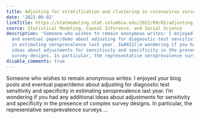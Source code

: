 ```yaml
---
title: Adjusting for stratification and clustering in coronavirus surveys
date: '2021-09-02'
linkTitle: https://statmodeling.stat.columbia.edu/2021/09/02/adjusting-for-stratification-and-clustering-in-coronavirus-surveys/
source: Statistical Modeling, Causal Inference, and Social Science
description: 'Someone who wishes to remain anonymous writes: I enjoyed your blog posts
  and eventual paper/demo about adjusting for diagnostic test sensitivity and specificity
  in estimating seroprevalence last year. I&#8217;m wondering if you had any additional
  ideas about adjustments for sensitivity and specificity in the presence of complex
  survey designs. In particular, the representative seroprevalence surveys ...'
disable_comments: true
---
```

Someone who wishes to remain anonymous writes: I enjoyed your blog posts and eventual paper/demo about adjusting for diagnostic test sensitivity and specificity in estimating seroprevalence last year. I&#8217;m wondering if you had any additional ideas about adjustments for sensitivity and specificity in the presence of complex survey designs. In particular, the representative seroprevalence surveys ...